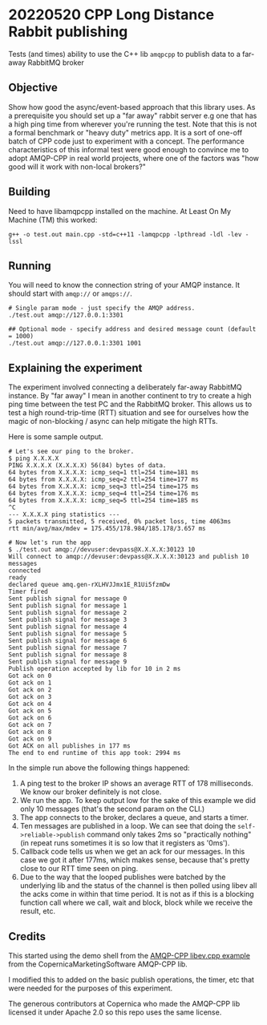 # 20220520 CPP Long Distance Rabbit publishing

Tests (and times) ability to use the C++ lib `amqpcpp` to publish data to a far-away RabbitMQ broker

## Objective

Show how good the async/event-based approach that this library uses.  As a prerequisite you should set up a "far away" rabbit server e.g one that has a high ping time from wherever you're running the test.  Note that this is not a formal benchmark or "heavy duty" metrics app.  It is a sort of one-off batch of CPP code just to experiment with a concept.  The performance characteristics of this informal test were good enough to convince me to adopt AMQP-CPP in real world projects, where one of the factors was "how good will it work with non-local brokers?"  

## Building

Need to have libamqpcpp installed on the machine.  At Least On My Machine (TM) this worked:

`g++ -o test.out main.cpp -std=c++11 -lamqpcpp -lpthread -ldl -lev -lssl`

## Running
You will need to know the connection string of your AMQP instance.  It should start with `amqp://` or `amqps://`.

```
# Single param mode - just specify the AMQP address.
./test.out amqp://127.0.0.1:3301

## Optional mode - specify address and desired message count (default = 1000)
./test.out amqp://127.0.0.1:3301 1001
```

## Explaining the experiment
The experiment involved connecting a deliberately far-away RabbitMQ instance.  By "far away" I mean in another continent to try to create a high ping time between the test PC and the RabbitMQ broker.  This allows us to test a high round-trip-time (RTT) situation and see for ourselves how the magic of non-blocking / async can help mitigate the high RTTs.

Here is some sample output.

```
# Let's see our ping to the broker.
$ ping X.X.X.X
PING X.X.X.X (X.X.X.X) 56(84) bytes of data.
64 bytes from X.X.X.X: icmp_seq=1 ttl=254 time=181 ms
64 bytes from X.X.X.X: icmp_seq=2 ttl=254 time=177 ms
64 bytes from X.X.X.X: icmp_seq=3 ttl=254 time=175 ms
64 bytes from X.X.X.X: icmp_seq=4 ttl=254 time=176 ms
64 bytes from X.X.X.X: icmp_seq=5 ttl=254 time=185 ms
^C
--- X.X.X.X ping statistics ---
5 packets transmitted, 5 received, 0% packet loss, time 4063ms
rtt min/avg/max/mdev = 175.455/178.984/185.178/3.657 ms

# Now let's run the app
$ ./test.out amqp://devuser:devpass@X.X.X.X:30123 10
Will connect to amqp://devuser:devpass@X.X.X.X:30123 and publish 10 messages 
connected
ready
declared queue amq.gen-rXLHVJJmx1E_R1Ui5fzmDw
Timer fired
Sent publish signal for message 0
Sent publish signal for message 1
Sent publish signal for message 2
Sent publish signal for message 3
Sent publish signal for message 4
Sent publish signal for message 5
Sent publish signal for message 6
Sent publish signal for message 7
Sent publish signal for message 8
Sent publish signal for message 9
Publish operation accepted by lib for 10 in 2 ms
Got ack on 0
Got ack on 1
Got ack on 2
Got ack on 3
Got ack on 4
Got ack on 5
Got ack on 6
Got ack on 7
Got ack on 8
Got ack on 9
Got ACK on all publishes in 177 ms
The end to end runtime of this app took: 2994 ms
```

In the simple run above the following things happened:
1. A ping test to the broker IP shows an average RTT of 178 milliseconds.  We know our broker definitely is not close. 
2. We run the app.  To keep output low for the sake of this example we did only 10 messages (that's the second param on the CLI.)
3. The app connects to the broker, declares a queue, and starts a timer.
4. Ten messages are published in a loop.  We can see that doing the `self->reliable->publish` command only takes 2ms so "practically nothing" (in repeat runs sometimes it is so low that it registers as '0ms').  
5. Callback code tells us when we get an ack for our messages.  In this case we got it after 177ms, which makes sense, because that's pretty close to our RTT time seen on ping.  
6. Due to the way that the looped publishes were batched by the underlying lib and the status of the channel is then polled using libev all the acks come in within that time period.  It is not as if this is a blocking function call where we call, wait and block, block while we receive the result, etc.  

## Credits
This started using the demo shell from the [AMQP-CPP libev.cpp example](https://github.com/CopernicaMarketingSoftware/AMQP-CPP/blob/master/examples/libev.cpp) from the CopernicaMarketingSoftware AMQP-CPP lib.

I modified this to added on the basic publish operations, the timer, etc that were needed for the purposes of this experiment.

The generous contributors at Copernica who made the AMQP-CPP lib licensed it under Apache 2.0 so this repo uses the same license.
